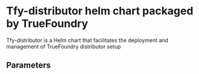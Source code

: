 # Tfy-distributor helm chart packaged by TrueFoundry
Tfy-distributor is a Helm chart that facilitates the deployment and management of TrueFoundry distributor setup

## Parameters


